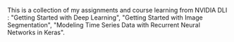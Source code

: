 This is a collection of my assignments and course learning from NVIDIA DLI : "Getting Started with Deep Learning", "Getting Started with Image Segmentation", "Modeling Time Series Data with Recurrent Neural Networks in Keras".
